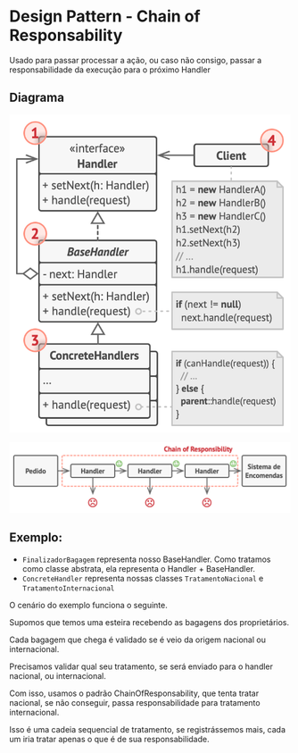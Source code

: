 ﻿# Design Pattern - Chain of Responsability

Usado para passar processar a ação, ou caso não consigo, passar a responsabilidade da execução para o próximo Handler

## Diagrama
![](../../Image/ChainOfResponsabilityDiagrama.png)

![](../../Image/ChainOfResponsabilityExemplo.png)

## Exemplo:
- `FinalizadorBagagem` representa nosso BaseHandler. Como tratamos como classe abstrata, ela representa o Handler + BaseHandler.
- `ConcreteHandler` representa nossas classes `TratamentoNacional` e `TratamentoInternacional`

O cenário do exemplo funciona o seguinte.

Supomos que temos uma esteira recebendo as bagagens dos proprietários.

Cada bagagem que chega é validado se é veio da origem nacional ou internacional.

Precisamos validar qual seu tratamento, se será enviado para o handler nacional, ou internacional.

Com isso, usamos o padrão ChainOfResponsability, que tenta tratar nacional, se não conseguir, passa responsabilidade para tratamento internacional.

Isso é uma cadeia sequencial de tratamento, se registrássemos mais, cada um iria tratar apenas o que é de sua responsabilidade.
